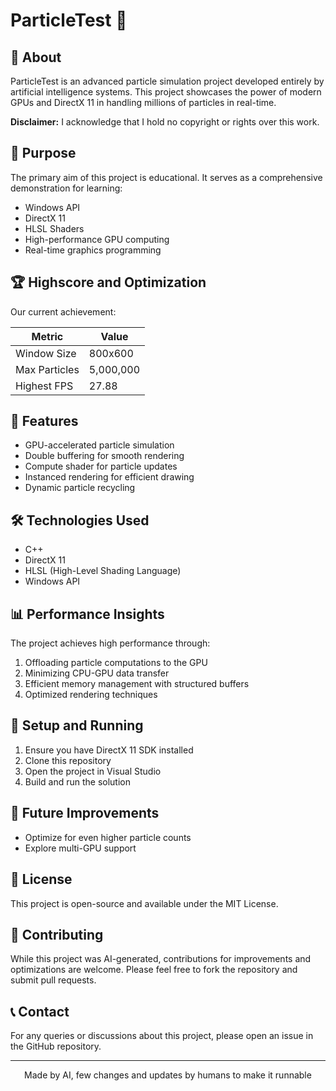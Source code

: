 # ParticleTest 🌟

## 📖 About

ParticleTest is an advanced particle simulation project developed entirely by artificial intelligence systems. This project showcases the power of modern GPUs and DirectX 11 in handling millions of particles in real-time.

**Disclaimer:** I acknowledge that I hold no copyright or rights over this work.

## 🎯 Purpose

The primary aim of this project is educational. It serves as a comprehensive demonstration for learning:

- Windows API
- DirectX 11
- HLSL Shaders
- High-performance GPU computing
- Real-time graphics programming

## 🏆 Highscore and Optimization

Our current achievement:

| Metric | Value |
|--------|-------|
| Window Size | 800x600 |
| Max Particles | 5,000,000 |
| Highest FPS | 27.88 |

## 🚀 Features

- GPU-accelerated particle simulation
- Double buffering for smooth rendering
- Compute shader for particle updates
- Instanced rendering for efficient drawing
- Dynamic particle recycling

## 🛠️ Technologies Used

- C++
- DirectX 11
- HLSL (High-Level Shading Language)
- Windows API

## 📊 Performance Insights

The project achieves high performance through:
1. Offloading particle computations to the GPU
2. Minimizing CPU-GPU data transfer
3. Efficient memory management with structured buffers
4. Optimized rendering techniques

## 🔧 Setup and Running

1. Ensure you have DirectX 11 SDK installed
2. Clone this repository
3. Open the project in Visual Studio
4. Build and run the solution

## 🔮 Future Improvements

- Optimize for even higher particle counts
- Explore multi-GPU support

## 📜 License

This project is open-source and available under the MIT License.

## 🤝 Contributing

While this project was AI-generated, contributions for improvements and optimizations are welcome. Please feel free to fork the repository and submit pull requests.

## 📞 Contact

For any queries or discussions about this project, please open an issue in the GitHub repository.

---

<p align="center">
  Made by AI, few changes and updates by humans to make it runnable
</p>
